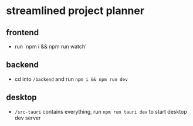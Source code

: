 # streamlined project planner

## frontend

- run `npm i && npm run watch'

## backend

- cd into `/backend` and run `npm i && npm run dev`

## desktop

- `/src-tauri` contains everything, run `npm run tauri dev` to start desktop dev server
